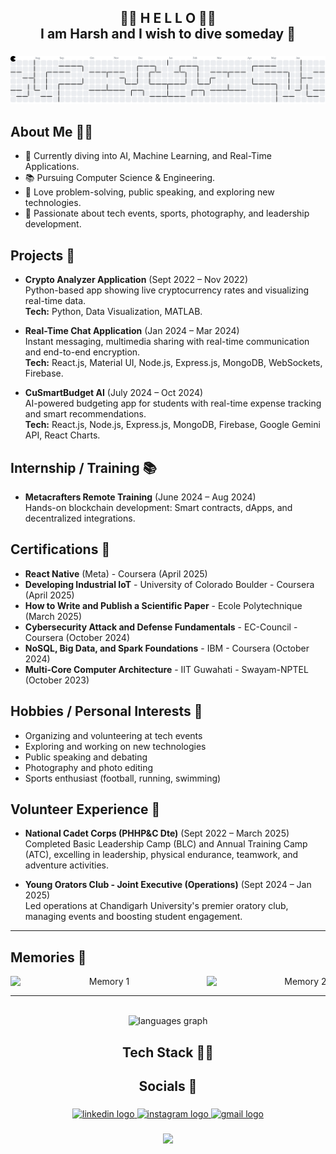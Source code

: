 <h2 align="center">👋🌟 H E L L O 🌟👋<br>I am Harsh and I wish to dive someday 🌊</h2>

###

<picture>
  <source media="(prefers-color-scheme: dark)" srcset="https://raw.githubusercontent.com/HARSH-YADAV-GLITCH/harsh-yadav-glitch/output/pacman-contribution-graph-dark.svg">
  <source media="(prefers-color-scheme: light)" srcset="https://raw.githubusercontent.com/HARSH-YADAV-GLITCH/harsh-yadav-glitch/output/pacman-contribution-graph.svg">
  <img alt="pacman contribution graph" src="https://raw.githubusercontent.com/HARSH-YADAV-GLITCH/harsh-yadav-glitch/output/pacman-contribution-graph.svg">
</picture>

###

## About Me 🧑‍💻
- 🔭 Currently diving into AI, Machine Learning, and Real-Time Applications.
- 📚 Pursuing Computer Science & Engineering.
- 🧠 Love problem-solving, public speaking, and exploring new technologies.
- 🎯 Passionate about tech events, sports, photography, and leadership development.

## Projects 🚀
- **Crypto Analyzer Application** (Sept 2022 – Nov 2022)  
  Python-based app showing live cryptocurrency rates and visualizing real-time data.  
  **Tech:** Python, Data Visualization, MATLAB.

- **Real-Time Chat Application** (Jan 2024 – Mar 2024)  
  Instant messaging, multimedia sharing with real-time communication and end-to-end encryption.  
  **Tech:** React.js, Material UI, Node.js, Express.js, MongoDB, WebSockets, Firebase.

- **CuSmartBudget AI** (July 2024 – Oct 2024)  
  AI-powered budgeting app for students with real-time expense tracking and smart recommendations.  
  **Tech:** React.js, Node.js, Express.js, MongoDB, Firebase, Google Gemini API, React Charts.

## Internship / Training 📚
- **Metacrafters Remote Training** (June 2024 – Aug 2024)  
  Hands-on blockchain development: Smart contracts, dApps, and decentralized integrations.

## Certifications 📜
- **React Native** (Meta) - Coursera (April 2025)
- **Developing Industrial IoT** - University of Colorado Boulder - Coursera (April 2025)
- **How to Write and Publish a Scientific Paper** - Ecole Polytechnique (March 2025)
- **Cybersecurity Attack and Defense Fundamentals** - EC-Council - Coursera (October 2024)
- **NoSQL, Big Data, and Spark Foundations** - IBM - Coursera (October 2024)
- **Multi-Core Computer Architecture** - IIT Guwahati - Swayam-NPTEL (October 2023)

## Hobbies / Personal Interests 🎯
- Organizing and volunteering at tech events
- Exploring and working on new technologies
- Public speaking and debating
- Photography and photo editing
- Sports enthusiast (football, running, swimming)

## Volunteer Experience 🤝
- **National Cadet Corps (PHHP&C Dte)** (Sept 2022 – March 2025)  
  Completed Basic Leadership Camp (BLC) and Annual Training Camp (ATC), excelling in leadership, physical endurance, teamwork, and adventure activities.

- **Young Orators Club - Joint Executive (Operations)** (Sept 2024 – Jan 2025)  
  Led operations at Chandigarh University's premier oratory club, managing events and boosting student engagement.

---

## Memories 📸
<div align="center" style="overflow-x: auto; white-space: nowrap;">
  <img src="https://drive.google.com/uc?id=1nSM25kFQ6Hs1w9FU0aAdK7mymWaV4Jha" alt="Memory 1" width="300" style="display:inline-block; margin-right: 10px;" />
  <img src="https://drive.google.com/uc?id=1wQEC9yxvJJYKfpqFLsXhcAOnvGkQSpEl" alt="Memory 2" width="300" style="display:inline-block; margin-right: 10px;" />
  <img src="https://drive.google.com/uc?id=12vrvOvEWpqVi-zIw9_xEsxEVFOy44yWD" alt="Memory 3" width="300" style="display:inline-block; margin-right: 10px;" />
  <img src="https://drive.google.com/uc?id=1FZkH6QSZItgiUjhiPB4GpQYdx06SY9g-" alt="Memory 4" width="300" style="display:inline-block; margin-right: 10px;" />
  <img src="https://drive.google.com/uc?id=16_1SexBq9RQkYupYvkUjdUMlNS70NL5L" alt="Memory 5" width="300" style="display:inline-block; margin-right: 10px;" />
  <img src="https://drive.google.com/uc?id=1QrkjDJtAQdW_Xv-RcbBOJtbmtp2bAQcr" alt="Memory 6" width="300" style="display:inline-block; margin-right: 10px;" />
  <img src="https://drive.google.com/uc?id=1IO6hogJSk2FOC1nGzl1eTsiSEE6mJCgx" alt="Memory 7" width="300" style="display:inline-block; margin-right: 10px;" />
</div>

---

<br clear="both">

<div align="center">
  <img src="https://github-readme-stats.vercel.app/api/top-langs?username=Harsh-Yadav-26&locale=en&hide_title=false&layout=compact&card_width=250&langs_count=5&theme=dracula&hide_border=false" height="100" alt="languages graph" />
</div>

###

<h2 align="center">Tech Stack 🧑‍💻</h2>

###

<div align="center">
  <!-- your existing tech stack icons remain unchanged -->
</div>

###

<h2 align="center">Socials 🍾</h2>

###

<div align="center">
  <a href="http://www.linkedin.com/in/harsh10yadav" target="_blank">
    <img src="https://raw.githubusercontent.com/maurodesouza/profile-readme-generator/master/src/assets/icons/social/linkedin/default.svg" width="52" height="40" alt="linkedin logo" />
  </a>
  <a href="https://www.instagram.com/.harsh_yadav./" target="_blank">
    <img src="https://raw.githubusercontent.com/maurodesouza/profile-readme-generator/master/src/assets/icons/social/instagram/default.svg" width="52" height="40" alt="instagram logo" />
  </a>
  <a href="mailto:harshkumar032004@gmail.com" target="_blank">
    <img src="https://raw.githubusercontent.com/maurodesouza/profile-readme-generator/master/src/assets/icons/social/gmail/default.svg" width="52" height="40" alt="gmail logo" />
  </a>
</div>

###

<div align="center">
  <img height="170" src="https://media4.giphy.com/media/v1.Y2lkPTc5MGI3NjExdGdreWVzbHk4ZXJtOHJ2MTZuNGxxeDBobXQ1dWw1aDB4Z3R5eGttdSZlcD12MV9pbnRlcm5hbF9naWZfYnlfaWQmY3Q9Zw/JqmupuTVZYaQX5s094/giphy.gif" />
</div>

###
